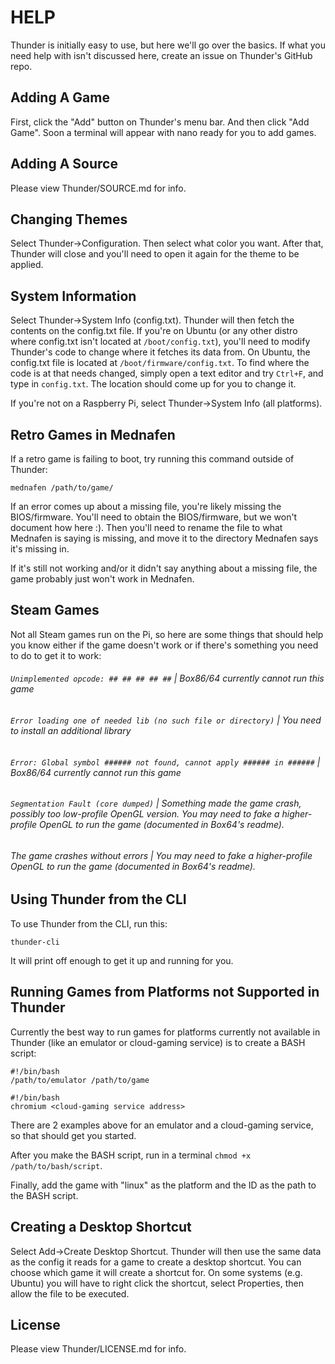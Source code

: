 # HELP
Thunder is initially easy to use, but here we'll go over the basics. If what you need help with isn't discussed here, create an issue on Thunder's GitHub repo.
## Adding A Game
First, click the "Add" button on Thunder's menu bar. And then click "Add Game". Soon a terminal will appear with nano ready for you to add games.
## Adding A Source
Please view Thunder/SOURCE.md for info.
## Changing Themes
Select Thunder->Configuration. Then select what color you want. After that, Thunder will close and you'll need to open it again for the theme to be applied.
## System Information
Select Thunder->System Info (config.txt). Thunder will then fetch the contents on the config.txt file. If you're on Ubuntu (or any other distro where config.txt isn't located at `/boot/config.txt`), you'll need to modify Thunder's code to change where it fetches its data from. On Ubuntu, the config.txt file is located at `/boot/firmware/config.txt`. To find where the code is at that needs changed, simply open a text editor and try `Ctrl+F`, and type in `config.txt`. The location should come up for you to change it.

If you're not on a Raspberry Pi, select Thunder->System Info (all platforms).
## Retro Games in Mednafen
If a retro game is failing to boot, try running this command outside of Thunder:
```
mednafen /path/to/game/
```
If an error comes up about a missing file, you're likely missing the BIOS/firmware. You'll need to obtain the BIOS/firmware, but we won't document how here :). Then you'll need to rename the file to what Mednafen is saying is missing, and move it to the directory Mednafen says it's missing in.

If it's still not working and/or it didn't say anything about a missing file, the game probably just won't work in Mednafen.
## Steam Games
Not all Steam games run on the Pi, so here are some things that should help you know either if the game doesn't work or if there's something you need to do to get it to work:
###### `Unimplemented opcode: ## ## ## ## ##` | Box86/64 currently cannot run this game
###### `Error loading one of needed lib (no such file or directory)` | You need to install an additional library
###### `Error: Global symbol ###### not found, cannot apply ###### in ######` | Box86/64 currently cannot run this game
###### `Segmentation Fault (core dumped)` | Something made the game crash, possibly too low-profile OpenGL version. You may need to fake a higher-profile OpenGL to run the game (documented in Box64's readme).
###### The game crashes without errors | You may need to fake a higher-profile OpenGL to run the game (documented in Box64's readme).
## Using Thunder from the CLI
To use Thunder from the CLI, run this:
```
thunder-cli
```
It will print off enough to get it up and running for you. 
## Running Games from Platforms not Supported in Thunder
Currently the best way to run games for platforms currently not available in Thunder (like an emulator or cloud-gaming service) is to create a BASH script:
```
#!/bin/bash
/path/to/emulator /path/to/game
```
```
#!/bin/bash
chromium <cloud-gaming service address>
```
There are 2 examples above for an emulator and a cloud-gaming service, so that should get you started.

After you make the BASH script, run in a terminal `chmod +x /path/to/bash/script`.

Finally, add the game with "linux" as the platform and the ID as the path to the BASH script.
## Creating a Desktop Shortcut
Select Add->Create Desktop Shortcut. Thunder will then use the same data as the config it reads for a game to create a desktop shortcut. You can choose which game it will create a shortcut for. On some systems (e.g. Ubuntu) you will have to right click the shortcut, select Properties, then allow the file to be executed.
## License
Please view Thunder/LICENSE.md for info.

